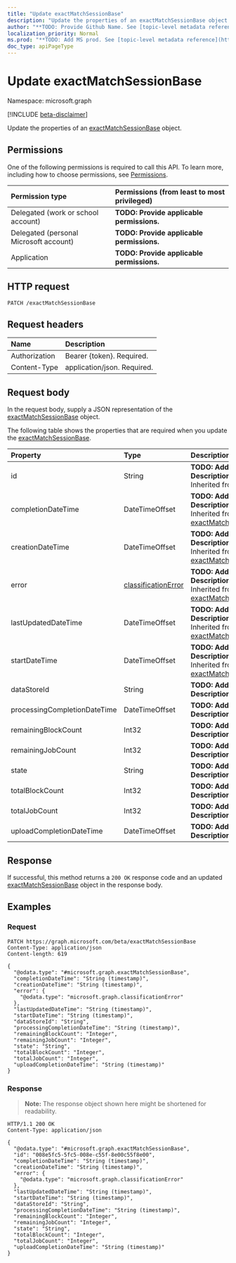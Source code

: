 ```yaml
---
title: "Update exactMatchSessionBase"
description: "Update the properties of an exactMatchSessionBase object."
author: "**TODO: Provide Github Name. See [topic-level metadata reference](https://msgo.azurewebsites.net/add/document/guidelines/metadata.html#topic-level-metadata)**"
localization_priority: Normal
ms.prod: "**TODO: Add MS prod. See [topic-level metadata reference](https://msgo.azurewebsites.net/add/document/guidelines/metadata.html#topic-level-metadata)**"
doc_type: apiPageType
---
```


# Update exactMatchSessionBase
Namespace: microsoft.graph

[!INCLUDE [beta-disclaimer](../../includes/beta-disclaimer.md)]

Update the properties of an [exactMatchSessionBase](../resources/exactmatchsessionbase.md) object.

## Permissions
One of the following permissions is required to call this API. To learn more, including how to choose permissions, see [Permissions](/graph/permissions-reference).

|Permission type|Permissions (from least to most privileged)|
|:---|:---|
|Delegated (work or school account)|**TODO: Provide applicable permissions.**|
|Delegated (personal Microsoft account)|**TODO: Provide applicable permissions.**|
|Application|**TODO: Provide applicable permissions.**|

## HTTP request

<!-- {
  "blockType": "ignored"
}
-->
``` http
PATCH /exactMatchSessionBase
```

## Request headers
|Name|Description|
|:---|:---|
|Authorization|Bearer {token}. Required.|
|Content-Type|application/json. Required.|

## Request body
In the request body, supply a JSON representation of the [exactMatchSessionBase](../resources/exactmatchsessionbase.md) object.

The following table shows the properties that are required when you update the [exactMatchSessionBase](../resources/exactmatchsessionbase.md).

|Property|Type|Description|
|:---|:---|:---|
|id|String|**TODO: Add Description** Inherited from [entity](../resources/entity.md)|
|completionDateTime|DateTimeOffset|**TODO: Add Description** Inherited from [exactMatchJobBase](../resources/exactmatchjobbase.md)|
|creationDateTime|DateTimeOffset|**TODO: Add Description** Inherited from [exactMatchJobBase](../resources/exactmatchjobbase.md)|
|error|[classificationError](../resources/classificationerror.md)|**TODO: Add Description** Inherited from [exactMatchJobBase](../resources/exactmatchjobbase.md)|
|lastUpdatedDateTime|DateTimeOffset|**TODO: Add Description** Inherited from [exactMatchJobBase](../resources/exactmatchjobbase.md)|
|startDateTime|DateTimeOffset|**TODO: Add Description** Inherited from [exactMatchJobBase](../resources/exactmatchjobbase.md)|
|dataStoreId|String|**TODO: Add Description**|
|processingCompletionDateTime|DateTimeOffset|**TODO: Add Description**|
|remainingBlockCount|Int32|**TODO: Add Description**|
|remainingJobCount|Int32|**TODO: Add Description**|
|state|String|**TODO: Add Description**|
|totalBlockCount|Int32|**TODO: Add Description**|
|totalJobCount|Int32|**TODO: Add Description**|
|uploadCompletionDateTime|DateTimeOffset|**TODO: Add Description**|



## Response

If successful, this method returns a `200 OK` response code and an updated [exactMatchSessionBase](../resources/exactmatchsessionbase.md) object in the response body.

## Examples

### Request
<!-- {
  "blockType": "request",
  "name": "update_exactmatchsessionbase"
}
-->
``` http
PATCH https://graph.microsoft.com/beta/exactMatchSessionBase
Content-Type: application/json
Content-length: 619

{
  "@odata.type": "#microsoft.graph.exactMatchSessionBase",
  "completionDateTime": "String (timestamp)",
  "creationDateTime": "String (timestamp)",
  "error": {
    "@odata.type": "microsoft.graph.classificationError"
  },
  "lastUpdatedDateTime": "String (timestamp)",
  "startDateTime": "String (timestamp)",
  "dataStoreId": "String",
  "processingCompletionDateTime": "String (timestamp)",
  "remainingBlockCount": "Integer",
  "remainingJobCount": "Integer",
  "state": "String",
  "totalBlockCount": "Integer",
  "totalJobCount": "Integer",
  "uploadCompletionDateTime": "String (timestamp)"
}
```


### Response
>**Note:** The response object shown here might be shortened for readability.
<!-- {
  "blockType": "response",
  "truncated": true
}
-->
``` http
HTTP/1.1 200 OK
Content-Type: application/json

{
  "@odata.type": "#microsoft.graph.exactMatchSessionBase",
  "id": "008e5fc5-5fc5-008e-c55f-8e00c55f8e00",
  "completionDateTime": "String (timestamp)",
  "creationDateTime": "String (timestamp)",
  "error": {
    "@odata.type": "microsoft.graph.classificationError"
  },
  "lastUpdatedDateTime": "String (timestamp)",
  "startDateTime": "String (timestamp)",
  "dataStoreId": "String",
  "processingCompletionDateTime": "String (timestamp)",
  "remainingBlockCount": "Integer",
  "remainingJobCount": "Integer",
  "state": "String",
  "totalBlockCount": "Integer",
  "totalJobCount": "Integer",
  "uploadCompletionDateTime": "String (timestamp)"
}
```

